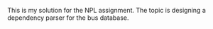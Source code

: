 This is my solution for the NPL assignment. The topic is designing a dependency parser for the bus database.


